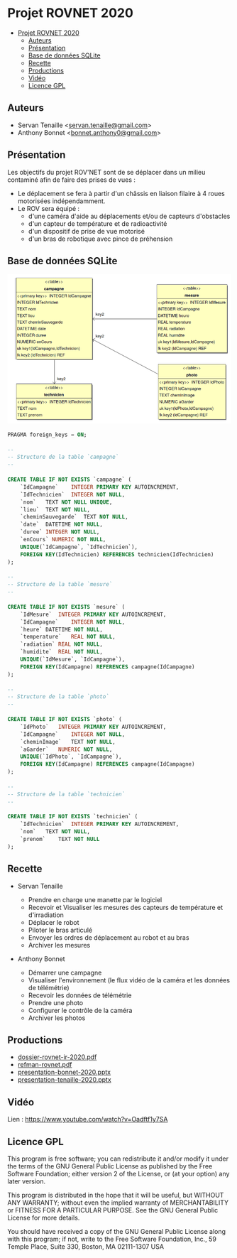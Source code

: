 # Projet ROVNET 2020

- [Projet ROVNET 2020](#projet-rovnet-2020)
	- [Auteurs](#auteurs)
	- [Présentation](#présentation)
	- [Base de données SQLite](#base-de-données-sqlite)
	- [Recette](#recette)
	- [Productions](#productions)
	- [Vidéo](#vidéo)
	- [Licence GPL](#licence-gpl)

## Auteurs

- Servan Tenaille <<servan.tenaille@gmail.com>>
- Anthony Bonnet <<bonnet.anthony0@gmail.com>>

## Présentation

Les objectifs du projet ROV'NET sont de se déplacer dans un milieu contaminé afin de faire des prises de vues :

* Le déplacement se fera à partir d'un châssis en liaison filaire à 4 roues motorisées indépendamment.
* Le ROV sera équipé :
    * d'une caméra d'aide au déplacements et/ou de capteurs d'obstacles
    * d'un capteur de température et de radioactivité
    * d'un dispositif de prise de vue motorisé
    * d'un bras de robotique avec pince de préhension

## Base de données SQLite

![](sql/campagnes-v1.1.png)

```sql
PRAGMA foreign_keys = ON;

--
-- Structure de la table `campagne`
--

CREATE TABLE IF NOT EXISTS `campagne` (
	`IdCampagne`	INTEGER PRIMARY KEY AUTOINCREMENT,
	`IdTechnicien`	INTEGER NOT NULL,
	`nom`	TEXT NOT NULL UNIQUE,
	`lieu`	TEXT NOT NULL,
	`cheminSauvegarde`	TEXT NOT NULL,
	`date`	DATETIME NOT NULL,
	`duree`	INTEGER NOT NULL,
	`enCours` NUMERIC NOT NULL,
	UNIQUE(`IdCampagne`, `IdTechnicien`),
	FOREIGN KEY(IdTechnicien) REFERENCES technicien(IdTechnicien)
);

--
-- Structure de la table `mesure`
--

CREATE TABLE IF NOT EXISTS `mesure` (
	`IdMesure`	INTEGER PRIMARY KEY AUTOINCREMENT,
	`IdCampagne`	INTEGER NOT NULL,
	`heure`	DATETIME NOT NULL,
	`temperature`	REAL NOT NULL,
	`radiation`	REAL NOT NULL,
	`humidite`	REAL NOT NULL,	
	UNIQUE(`IdMesure`, `IdCampagne`),
	FOREIGN KEY(IdCampagne) REFERENCES campagne(IdCampagne)
);

--
-- Structure de la table `photo`
--

CREATE TABLE IF NOT EXISTS `photo` (
	`IdPhoto`	INTEGER PRIMARY KEY AUTOINCREMENT,
	`IdCampagne`	INTEGER NOT NULL,
	`cheminImage`	TEXT NOT NULL,
	`aGarder`	NUMERIC NOT NULL,
	UNIQUE(`IdPhoto`, `IdCampagne`),
	FOREIGN KEY(IdCampagne) REFERENCES campagne(IdCampagne)	
);

--
-- Structure de la table `technicien`
--

CREATE TABLE IF NOT EXISTS `technicien` (
	`IdTechnicien`	INTEGER PRIMARY KEY AUTOINCREMENT,
	`nom`	TEXT NOT NULL,
	`prenom`	TEXT NOT NULL
);
```

## Recette

- Servan Tenaille

    * Prendre en charge une manette par le logiciel
    * Recevoir et Visualiser les mesures des capteurs de température et d'irradiation
    * Déplacer le robot
    * Piloter le bras articulé
    * Envoyer les ordres de déplacement au robot et au bras
    * Archiver les mesures

- Anthony Bonnet

    * Démarrer une campagne
    * Visualiser l'environnement (le flux vidéo de la caméra et les données de télémétrie)
    * Recevoir les données de télémétrie
    * Prendre une photo
    * Configurer le contrôle de la caméra
    * Archiver les photos

## Productions

- [dossier-rovnet-ir-2020.pdf](dossier-rovnet-ir-2020.pdf)
- [refman-rovnet.pdf](refman-rovnet.pdf)
- [presentation-bonnet-2020.pptx](presentation-bonnet-2020.pptx)
- [presentation-tenaille-2020.pptx](presentation-tenaille-2020.pptx)

## Vidéo

Lien : https://www.youtube.com/watch?v=Oadftf1y7SA

## Licence GPL

This program is free software; you can redistribute it and/or modify
it under the terms of the GNU General Public License as published by
the Free Software Foundation; either version 2 of the License, or
(at your option) any later version.

This program is distributed in the hope that it will be useful,
but WITHOUT ANY WARRANTY; without even the implied warranty of
MERCHANTABILITY or FITNESS FOR A PARTICULAR PURPOSE. See the
GNU General Public License for more details.

You should have received a copy of the GNU General Public License
along with this program; if not, write to the Free Software
Foundation, Inc., 59 Temple Place, Suite 330, Boston, MA 02111-1307 USA
